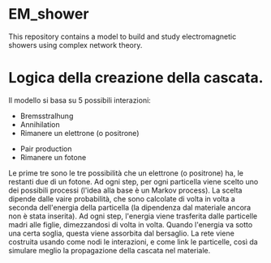 # EM_shower
This repository contains a model to build and study electromagnetic showers using complex network theory. 

# Logica della creazione della cascata.
Il modello si basa su 5 possibili interazioni:
- Bremsstralhung
- Annihilation
- Rimanere un elettrone (o positrone)
* Pair production
* Rimanere un fotone


Le prime tre sono le tre possibilità che un elettrone (o positrone) ha, le restanti due di un fotone. Ad ogni step, per ogni particella viene scelto uno dei possibili processi (l'idea alla base è un Markov process). La scelta dipende dalle vaire probabilità, che sono calcolate di volta in volta a seconda dell'energia della particella (la dipendenza dal materiale ancora non è stata inserita). Ad ogni step, l'energia viene trasferita dalle particelle madri alle figlie, dimezzandosi di volta in volta. Quando l'energia va sotto una certa soglia, questa viene assorbita dal bersaglio.
La rete viene costruita usando come nodi le interazioni, e come link le particelle, così da simulare meglio la propagazione della cascata nel materiale. 

